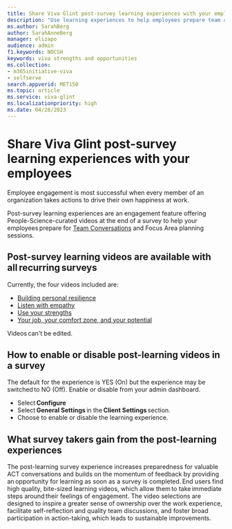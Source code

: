 ```yaml
---
title: Share Viva Glint post-survey learning experiences with your employees
description: "Use learning experiences to help employees prepare team conversations and focus area planning sessions."
ms.author: SarahBerg
author: SarahAnneBerg
manager: elizapo
audience: admin
f1.keywords: NOCSH
keywords: viva strengths and opportunities
ms.collection:  
- m365initiative-viva
- selfserve 
search.appverid: MET150 
ms.topic: article
ms.service: viva-glint
ms.localizationpriority: high
ms.date: 04/28/2023
---
```


# Share Viva Glint post-survey learning experiences with your employees

Employee engagement is most successful when every member of an organization takes actions to drive their own happiness at work.  

Post-survey learning experiences are an engagement feature offering People-Science-curated videos at the end of a survey to help your employees prepare for [Team Conversations](https://www.microsoft.com) and Focus Area planning sessions.  

## Post-survey learning videos are available with all recurring surveys  

Currently, the four videos included are: 

- [Building personal resilience](https://www.linkedin.com/learning/embed/embracing-unexpected-change/building-personal-resilience?autoplay=false&claim=AQFAmn8qqc_I7wAAAYeWAgdX17qZEoDv9KjNjkbQoTczeuattI2RjCjtiNpcKLEQWpH2PwulA9-4WxBK-zajBOkiFsDA1X4qPuTIZildRpMOUlkNCir1wFwqsQf2n8W1OLG5tXuebFdR5dzXRtej8PWdgVyrvytOoGTOVtA3EOw8p1o3dgI60XTiVkhS2PiKKsLOa7XeS4SmvSM0w_Hy1W2Kq0mwuVDOJbcZKvVuWwpdjggwB7jEeacpWN7pmMrNTx-c3Oxxb0ROLblgKFwWxgxJUrPPfITo9cjiHSekRRBLRbvHqqADRHSJQ3iXz4B5ow__B7y_PV6cRDboPS8Ds3i3_f7jbLgtcxoz45M5837n16nkjGwwaCiaGQzJ5s6vipVSYzpBb6efMoWzMrES4kRhkXrf6A6h7uoQosUBF0x_L2Wn5_RNQyfMulMQRd26NCAEqCwkui_ddyy0oD1CxPb8QNW9U5l_92pKT6Kmi86btr6gSf74sZ_wjo1h74ZJSS6640AItw75n0Pszzm2Gat7zy4mlk7-LHgL-LWT2cVlJpX3uVyLhrcdHNnSN3Or3VqoeA-WXtoTC_CcAavV4458RLyd8Y1V6uu2891UkoL43cdxX84ksPGY93y2bEqOVpKAbmTdnvjf9L7ASToL900CUDx6jtB6ANjdnKBaHQNguLEce0w-ILjMBc9TFerA6KAZy8ybMEitEActL_UOZ-VhGvR4EEIlSTBCZ15Dgq6YsYOKxEPp5v0I8fnD1cQqntAHWRc-6BBm2-Lm--izWzBxrv3FZO32cHxqOWMNjCWiBIDl96NTAgSFH77aPyJP5WfznkpkMpdSnly1pZSklU7uGyx47i4n6zR8wJM0JbE5PNXyitMNJ2vJzuXyhefBINwINv5xg374CL4gse2r8Wx1j_E7WyNWxBesnJdkP06yxhiwZqslPf3o9MOrSglGmHcZiGoUM7PefuIi65ZjiqOHiNx1hnJ8S8go8QUII5S3SQDmE7p5GLr8TJUV5j_vErzoz8Vr5sKhmxO1HOoLAr9Q4I7vKkIlFFt4KgGvB44p_AIV7oRzTFjho8EafkyjdzFx6iGgCBUINawwP1yrH0MblgHeZ9GFBA3Hmvy35Msot6Do8mvL_aYjAbAjlaUMAvBZHQXPmkuo4nFbXpo&lipi=urn%3Ali%3Apage%3Ad_learning_content%3B1vaW%2FUXpRrGWUefmN3QmxA%3D%3D&licu)
- [Listen with empathy](https://www.linkedin.com/learning/embed/effective-listening/listen-with-empathy?autoplay=false&claim=AQEGdF1Uiwnl9AAAAYeWQ5Czsblfy7-_6qT3gGh-dGIbvNa6c1GK4ZakxKSifTZEmVnIiBaKa9WlGWwKK5KwQbi-iw_X8BmR60LComegQTT-9I6-i4N-4q4NBOB0pR1sq-1PSIOn_ganoVmh-TcCTeMzR9VsYMDtUB0GnEykod5ZHG0yOaRM2fIXpuUOS9BU-u-XFSx1_uE8tA-AEQ9poEmGhcEutx3gqGz3hFfcX0Y9BnL3ZA2hm6xOZ_9cUbRfyECykdpuMEV7yTn-8hlnA2_84qSizUIY6xIbaSoO7gLXAUpa3Berw4EqGFBxwlqSkDBGU4HfpU1-1_9541EZvxOGIwgY3exCkE318Dx4yPt8EKmivqsRtDMYmSUMDU4KVEpo_-NoPUZN-tODA2KJjjkzE3eroq-EhB6bwZwsJGxKJoXpllWaTSxBHrzK-6o-K10H80_J_z5QHfOKdJxTXcKBrKDWvDBtCIybuwialr8d5tQ7iQxW0ES-cL_9PXw0aiv1KNC7s4ApTZeHpUPDggYYbV_GJI9yRohNA26g726ba22Cb6i3QGz_KWUmIDRIHdDj1xsB6_-DqHfg77BqAQrTmBUN6kDE5OoCBkcLxc7ElH74k6Mm7ZvmzfQApn-M-K8eVluO6peD9WvuwDCv3Fn94aLu8JAuoqZegiPYhriZeEfRUkxa9PcnIzcHGwalDGvLtEUaxrW90OEan4f6YQbaVZjuDNteibEE7Fxanw8EtX6RqCG1Cdwe4hZIUws6KMczh1UQoQt42ZTDf0Ax8Xw5tfiGzm5Wyixol_EYs4MGqneTsoN401qcDhe-g1Af5S4GJr_RqRipIJQ8Ci-VaqbOke0tycRE707l54RuLmXUJWhR0ClPKnPSV1M2_8ZaduJXat0tAPe4q5a0VyWTN-3iNOTLdSE9otOPvdMBQJdcz2-sssAFfrNgnU9dODLPo9y2Caspg9X6j778xWL8oDOhgDjrhqosktmsKDfRNxk7N3CUW-v27nXObRkOM9YrlOzF_biNFN4idPB_9kVDAv14MFTWFywc5Df9RCj1qoBttO2M30OufflSO_PtVkIWqqzm4e3CEXnO7w4SIdbQ5P_18pCChqmhiX_PfgrUrjfGUg4kmMypRywR6N8VAOy_zlRDCtNVf_HUqQ&lipi=urn%3Ali%3Apage%3Ad_learning_content%3BDC9dx04iSEKEs7HTvrrsRw%3D%3D&licu) 
- [Use your strengths ](https://www.linkedin.com/learning/embed/teamwork-foundations-2020/use-your-strengths?autoplay=false&claim=AQEkVno7h5RemAAAAYeWQ-ZWEAJ8nF6e6nGDY0hzSMN2EMM97sbRYud_CkF8pyYyIpQUJt7wUtWGVSRUznENBPgPewJn45ax5PBDaHFnC4xeDo_AAjGutIbcxLKV883ZHIKudlqI8lb8utDujVP-_g1xCZUNZY9OODA-iSlrS3y3XbkaFGD7zMiizpihQBDmXnNbjgGim_66UbDcQgKORXZnqVM9S-z_Ztq5Y_NRYXSGtu1940eQeX3dc5YdlbBRLAnisIL99y9cMF-JGEaurVBDuH9I4gW8M6bPkqnA0GZ8wd_6wvu-Nn0Smbh5BELWP4JwFN9i2W0NR2DTO9Xgmuy5eakuKOKNKqSDiuXbGB8ZMtNlie-i45x6qLcoyzDtJVeCARarIsqFUCQB2d6MjJe7VGyNkXPU_R58Ix6twCdMXkjiOc8b_KQX-fa9QobxgofAs9VgXc8olH0YM2egWfjw7MOYHLPWUfvpeAiBDEViKVPa5Qy2BMy42-j8ZAVVgtmyn1LtZB-L77R-pGpAv8lzh-DuKJvjTwzLZpBhoe3nLxZWo-MbHRUJLGX3CNVcsoyqMyv8NI5C4WKU7q0n1W9XT5_nU8uaEFWQB2eDuX_yv_dMWTUD41AlQxhLu5Kj3SiuIX73CeedrdEh8Z1wN1GUDO7kCKhOdxZ8WoimJpCEaMT1uDfVnXqfoOr5Es795d6tF8yEFMapCMNrrK3Pi6ycloDy7BaWslHOw7AmQz9HSFV5EdM1KunLZ6PWwABzedbjHX158HoaKfNme7zv8jEyOd1xNCGdauLX7-Kzxdya6ME8c22dB86J5kLr2HLj7cZN93CIGAByGHaxKaeWkQeXluFxM67Tr3GHlyNA-8KkbnhEQPB7AaoDglDnilXx322KKnhEkRkuDg56wq6O3Wh2cEof1KE75oyyDntEIkxslbtw506iNDMEOfsGSUKKkLWOZcOh9k573YIpZvX5trK83FddSoYAmAl7WhUl0sYPj1SaT6RXBh0Nc4u-QoZCMg4kyV6NyzoN-NrFvdkXZUA_ujBkG6B64DD8Xnr3rI-MXG_JTE6PIlvyIlJcpBC1pl7Oom-qQcoe2Yi6VHuDWTyj93IQTG6Xj5r7_zygZG7ADpJFE03tfUfjL9Ut_pEh6ytXq8YGxoTgfoBACN8&lipi=urn%3Ali%3Apage%3Ad_learning_content%3Bk0LsRsCmSMeZrd4WRxxi4w%3D%3D&licu)
- [Your job, your comfort zone, and your potential](https://www.linkedin.com/learning/embed/teamwork-foundations-2020/your-job-your-comfort-zone-and-your-potential?autoplay=false&claim=AQGpeNrcVU06OAAAAYeWRKSzhng4rwtjtmAGNh-PSq5pzHd6IMdBvkvRLcSg_5x9sjnmuirShVahDf_mItkpONooflRUIA7mQqmWaCWlnVJc5Yh567CmcG2yxaUNqZkZSXQGsiS55jQ7ahATy4ULL3iWBkvDZTb4S9kPethGl59AZVLy9UXPtUJD-EVS6uQpimNfy_gwgOx-iFrkGZPfsnX1NchjF7HC7h9Hrv3WKXm8SXXQep6wckzp2rKHKxRyKwFg4d5GXC1f72XYYUYqz8kvWEgkRrhTDR5H_A_ayMsnRc-yA6zANRHJhMuiyjRplIef8yoWzJDTCY6iAMcp9cxSmkmU69eWWLwHU7P_RGdeX6e-egEbo8wx0W7FxrHYM2VPQ_nNJhrqLAhP7YMZsHPjTASigxQj1EP9HIAHuA626Xsd1wuiTGhC9memHt9EpIccZkLWKb5lwWkX3kwxYepQmlOoaW0szx0dV8rLDBpoOu1s5tN4Kn4f92Olx57Gw_wARJuS_GyDEDgc5ZLlCBSx9M5ZHXNtLpn5bAh3IxfdmgoG_eS_RZRzJ1iMqkCqtcEknPFun7qYCLNqwtJ4MJ1nC97JfSINc_glC9hYeTZ7EQC5XEjRfUcJ13jJrpotXie8a6O0ytfv6CsUAgoEdkm1CSt8H_cz9pYaKzEJjPzSdLWoWxM1yX9l-d_sAaJU_y6efl-dV5JK5dDcRujuxg1H8xbqBeSK0dhjRmgN-M97m5gNdInKl_O3F4W-XR1GefFZyEOyLnZjBszIJ66uQAqLSp9QlnJ3DP4n8J9YNUoiAss0tDdGeyesYWPN9JUtMUD9tD09hNUbEu5BQNqM6YVlzCoIRiIl1Naiv9ZCXG_PD-QCMdCHUmVGbfjNg51THs2bTxdpAOOou-AruDOz9kn8a3nurRAToKQQPEQRo0w655oT95_eHXdr-l01DVvkcub9OK8imtitNaof7iTc4hRPQIbPb5dh82zK6XnSvBHvglF0M9OP6AiTyTy8NqaAT0qbZnBXuZAPtRPZYysYBZ6CVsnoi7obaG9-Ie6GDJgD1Uo55kM0x72o6LVy_qlx5PP_X6CUr9vDNW0IRV03K74mlx4VzgMJuZSF2SWLs4juUC4DadRFC3cxAT360pO5cTVGBfIKpNH6TBFDtjI&lipi=urn%3Ali%3Apage%3Ad_learning_content%3BpoM3CNPvTNCbzg9vORcaMQ%3D%3D&licu) 

Videos can't be edited. 

## How to enable or disable post-learning videos in a survey 

The default for the experience is YES (On) but the experience may be switched to NO (Off). Enable or disable from your admin dashboard. 

- Select **Configure** 
- Select **General Settings** in the **Client Settings** section. 
- Choose to enable or disable the learning experience. 

## What survey takers gain from the post-learning experiences 

The post-learning survey experience increases preparedness for valuable ACT conversations and builds on the momentum of feedback by providing an opportunity for learning as soon as a survey is completed. End users find high quality, bite-sized learning videos, which allow them to take immediate steps around their feelings of engagement. The video selections are designed to inspire a greater sense of ownership over the work experience, facilitate self-reflection and quality team discussions, and foster broad participation in action-taking, which leads to sustainable improvements.  